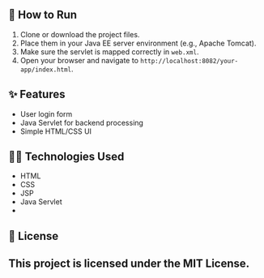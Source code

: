 ## 🔧 How to Run
1. Clone or download the project files.
2. Place them in your Java EE server environment (e.g., Apache Tomcat).
3. Make sure the servlet is mapped correctly in `web.xml`.
4. Open your browser and navigate to `http://localhost:8082/your-app/index.html`.
## ✨ Features
- User login form
- Java Servlet for backend processing
- Simple HTML/CSS UI
## 🧑‍💻 Technologies Used
- HTML
- CSS
- JSP
- Java Servlet
- 
## 📜 License
This project is licensed under the MIT License.
----

